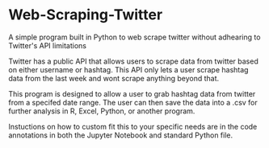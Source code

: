 # Web-Scraping-Twitter
A simple program built in Python to web scrape twitter without adhearing to Twitter's API limitations

Twitter has a public API that allows users to scrape data from twitter based on either username or hashtag. 
This API only lets a user scrape hashtag data from the last week and wont scrape anything beyond that.

This program is designed to allow a user to grab hashtag data from twitter from a specifed date range.
The user can then save the data into a .csv for further analysis in R, Excel, Python, or another program.

Instuctions on how to custom fit this to your specific needs are in the code annotations in both the Jupyter Notebook and standard Python file.
